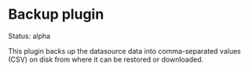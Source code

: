 Backup plugin
=============

Status: alpha

This plugin backs up the datasource data into comma-separated values (CSV) on disk
from where it can be restored or downloaded. 



